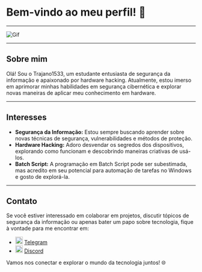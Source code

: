 # Bem-vindo ao meu perfil! 🚀

---

![Gif](https://miro.medium.com/v2/resize:fit:1000/0*xyjltrx0bwjn2ZCu.gif)

---

## Sobre mim
Olá! Sou o Trajano1533, um estudante entusiasta de segurança da informação e apaixonado por hardware hacking. Atualmente, estou imerso em aprimorar minhas habilidades em segurança cibernética e explorar novas maneiras de aplicar meu conhecimento em hardware.

---

## Interesses
- **Segurança da Informação:** Estou sempre buscando aprender sobre novas técnicas de segurança, vulnerabilidades e métodos de proteção.
- **Hardware Hacking:** Adoro desvendar os segredos dos dispositivos, explorando como funcionam e descobrindo maneiras criativas de usá-los.
- **Batch Script:** A programação em Batch Script pode ser subestimada, mas acredito em seu potencial para automação de tarefas no Windows e gosto de explorá-la.

---

## Contato
Se você estiver interessado em colaborar em projetos, discutir tópicos de segurança da informação ou apenas bater um papo sobre tecnologia, fique à vontade para me encontrar em:

- <img src="https://upload.wikimedia.org/wikipedia/commons/thumb/8/82/Telegram_logo.svg/512px-Telegram_logo.svg.png" alt="Telegram" width="20"/> [Telegram](https://t.me/trajano1533)
- <img src="https://upload.wikimedia.org/wikipedia/commons/thumb/3/31/Discord-icon-svgrepo-com.svg/640px-Discord-icon-svgrepo-com.svg.png" alt="Discord" width="20"/> [Discord](#)

Vamos nos conectar e explorar o mundo da tecnologia juntos! 🌐
